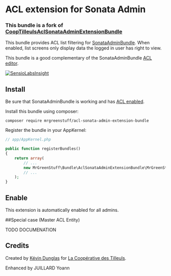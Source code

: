 # ACL extension for Sonata Admin

### This bundle is a fork of [CoopTilleulsAclSonataAdminExtensionBundle](https://github.com/coopTilleuls/CoopTilleulsAclSonataAdminExtensionBundle)

This bundle provides ACL list filtering for [SonataAdminBundle](https://github.com/sonata-project/SonataAdminBundle).
When enabled, list screens only display data the logged in user has right to view.

This bundle is a good complementary of the SonataAdminBundle [ACL editor](http://sonata-project.org/bundles/admin/master/doc/reference/security.html#acl-editor).

[![SensioLabsInsight](https://insight.sensiolabs.com/projects/d7d70442-b52c-4072-8e03-45e6a47e1ca2/mini.png)](https://insight.sensiolabs.com/projects/d7d70442-b52c-4072-8e03-45e6a47e1ca2)

## Install

Be sure that SonataAdminBundle is working and has [ACL enabled](http://sonata-project.org/bundles/admin/master/doc/reference/security.html#acl-and-friendsofsymfony-userbundle).

Install this bundle using composer:

```
composer require mrgreenstuff/acl-sonata-admin-extension-bundle
```

Register the bundle in your AppKernel:

```php
// app/AppKernel.php

public function registerBundles()
{
    return array(
        // ...
        new MrGreenStuff\Bundle\AclSonataAdminExtensionBundle\MrGreenStuffAclSonataAdminExtensionBundle(),
        // ...
    );
}
```

## Enable

This extension is automatically enabled for all admins.

##Special case (Master ACL Entity)

TODO DOCUMENATION

## Credits

Created by [Kévin Dunglas](http://dunglas.fr) for [La Coopérative des Tilleuls](http://les-tilleuls.coop).

Enhanced by JUILLARD Yoann
